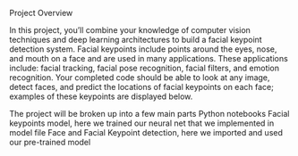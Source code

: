 Project Overview  

In this project, you’ll combine your knowledge of computer vision techniques and deep learning architectures to build a facial keypoint detection system. Facial keypoints include points around the eyes, nose, and mouth on a face and are used in many applications. These applications include: facial tracking, facial pose recognition, facial filters, and emotion recognition. Your completed code should be able to look at any image, detect faces, and predict the locations of facial keypoints on each face; examples of these keypoints are displayed below.

The project will be broken up into a few main parts Python notebooks
Facial keypoints model, here we trained our neural net that we implemented in model file 
Face and Facial Keypoint detection, here we imported and used our pre-trained model
